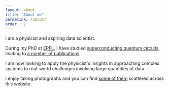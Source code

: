 ```yaml
---
layout: about
title: "About me"
permalink: /about/
order : 2
---
```


I am a physicist and aspiring data scientist.

During my PhD at 
[EPFL](https://www.epfl.ch/),
I have studied 
[superconducting quantum circuits](https://infoscience.epfl.ch/record/263668),
leading to [a number of publications](https://orcid.org/0000-0002-5837-8407).

I am now looking to apply the physicist's insights in approaching complex systems
to real-world challenges involving large quantities of data.

I enjoy taking photographs and you can find [some of them](/photos/) scattered
across this website. 

